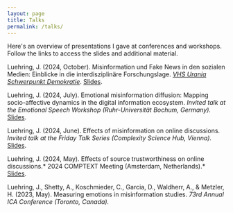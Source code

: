 ```yaml
---
layout: page
title: Talks
permalink: /talks/
---
```


Here's an overview of presentations I gave at conferences and workshops. 
Follow the links to access the slides and additional material.

Luehring, J. (2024, October). Misinformation und Fake News in den sozialen Medien: Einblicke in die interdisziplinäre Forschungslage. *[VHS Urania Schwerpunkt Demokratie](https://www.vhs.at/de/k/287686761)*. [Slides](https://julaluehring.github.io/vhs-misinformation).

Luehring, J. (2024, July). Emotional misinformation diffusion: Mapping socio-affective dynamics in the digital information ecosystem. *Invited talk at the Emotional Speech Workshop (Ruhr-Universität Bochum, Germany).* [Slides](https://julaluehring.github.io/emotional-speech-workshop/#/title-slide).

Luehring, J. (2024, June). Effects of misinformation on online discussions. *Invited talk at the Friday Talk Series (Complexity Science Hub, Vienna).* [Slides](https://julaluehring.github.io/emomis-csh-friday-talk/#/title-slide).

Luehring, J. (2024, May). Effects of source trustworthiness on online discussions.* 2024 COMPTEXT Meeting (Amsterdam, Netherlands).* [Slides](https://julaluehring.github.io/emomis-discussion-comptext/#/title-slide).

Luehring, J., Shetty, A., Koschmieder, C., Garcia, D., Waldherr, A., & Metzler, H. (2023, May). Measuring emotions in misinformation studies. *73rd Annual ICA Conference (Toronto, Canada).*
